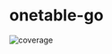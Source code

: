# onetable-go
![coverage](https://raw.githubusercontent.com/danielMensah/onetable-go/badges/.badges/main/coverage.svg)